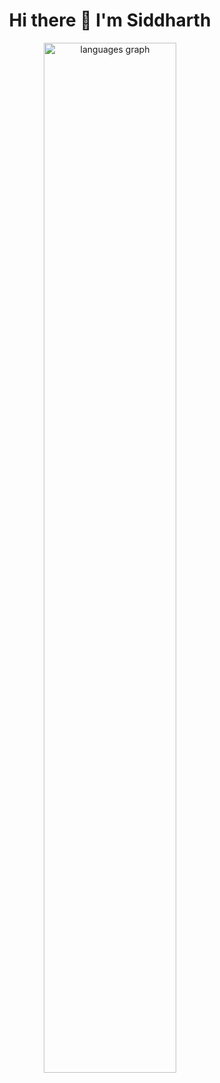 <h1 align="center">Hi there 👋 I'm Siddharth</h1>

<div align="center" width="100%">

  <div>
    <img src="https://github-readme-stats.vercel.app/api/top-langs?username=Siddharth2077&locale=en&hide_title=false&layout=compact&card_width=320&langs_count=10&theme=github_dark&hide_border=true&order=2" width="65%" alt="languages graph"  />

  </div>

</div>

<!-- <br/>

<div align="center" width="100%">
  <img width="13" />
  <img src="https://cmake.org/wp-content/uploads/2023/08/CMake-Logo.svg" height="35" alt="vulkan logo" />
  <img width="5" />
  <img src="https://upload.wikimedia.org/wikipedia/commons/f/fe/Vulkan_logo.svg" height="35" alt="vulkan logo" />
  <img src="https://www.khronos.org/assets/images/api_logos/spirv.svg" height="40" alt="spir-v logo" />
  <img src="https://upload.wikimedia.org/wikipedia/commons/e/e9/Opengl-logo.svg" height="40" alt="opengl logo" />    
</div>  

<br/> -->




